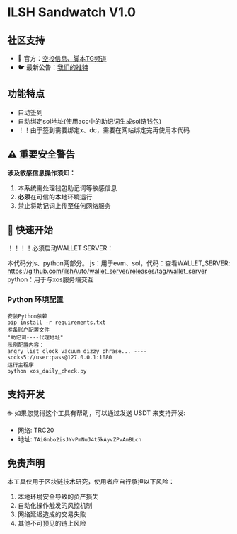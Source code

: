 # ILSH Sandwatch V1.0

## 社区支持
- 💬 官方：[空投信息、脚本TG频道](https://t.me/ilsh_auto)
- 🐦 最新公告：[我们的推特](https://x.com/hashlmBrian)

## 功能特点
- 自动签到
- 自动绑定sol地址(使用acc中的助记词生成sol链钱包)
- ！！由于签到需要绑定x、dc，需要在网站绑定完再使用本代码

## ⚠️ 重要安全警告

**涉及敏感信息操作须知：**

1. 本系统需处理钱包助记词等敏感信息
2. **必须**在可信的本地环境运行
3. 禁止将助记词上传至任何网络服务

## 🚀 快速开始
！！！！必须启动WALLET SERVER：

本代码分js、python两部分。
js：用于evm、sol，代码：查看WALLET_SERVER: https://github.com/ilshAuto/wallet_server/releases/tag/wallet_server
python：用于与xos服务端交互
### Python 环境配置


```` 
安装Python依赖
pip install -r requirements.txt
准备账户配置文件
"助记词----代理地址"
示例配置内容：
angry list clock vacuum dizzy phrase... ---- socks5://user:pass@127.0.0.1:1080
运行主程序
python xos_daily_check.py
````
## 支持开发

☕ 如果您觉得这个工具有帮助，可以通过发送 USDT 来支持开发:

- 网络: TRC20
- 地址: `TAiGnbo2isJYvPmNuJ4t5kAyvZPvAmBLch`

## 免责声明

本工具仅用于区块链技术研究，使用者应自行承担以下风险：

1. 本地环境安全导致的资产损失
2. 自动化操作触发的风控机制
3. 网络延迟造成的交易失败
4. 其他不可预见的链上风险